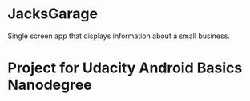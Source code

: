# JacksGarage
Single screen app that displays information about a small business.
# Project for Udacity Android Basics Nanodegree
